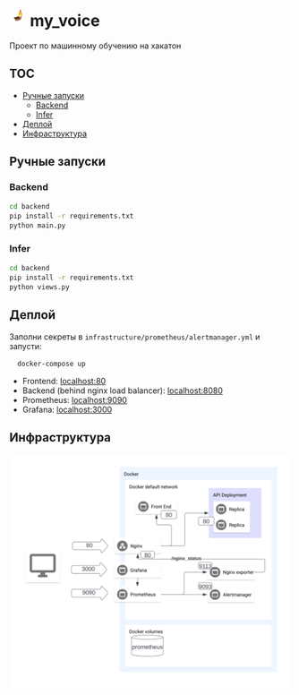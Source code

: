 # <img src="docs/logo.png" alt="Logo" style="width: 30px; height: 30px;"> my_voice

Проект по машинному обучению на хакатон

## TOC
- [Ручные запуски](#%D1%80%D1%83%D1%87%D0%BD%D1%8B%D0%B5-%D0%B7%D0%B0%D0%BF%D1%83%D1%81%D0%BA%D0%B8)
    - [Backend](#backend)
    - [Infer](#infer)
- [Деплой](#%D0%B4%D0%B5%D0%BF%D0%BB%D0%BE%D0%B9)
- [Инфраструктура](#%D0%B8%D0%BD%D1%84%D1%80%D0%B0%D1%81%D1%82%D1%80%D1%83%D0%BA%D1%82%D1%83%D1%80%D0%B0)

## Ручные запуски
### Backend
  ```bash
  cd backend
  pip install -r requirements.txt
  python main.py
  ```
### Infer
  ```bash
  cd backend
  pip install -r requirements.txt
  python views.py
  ```

## Деплой

Заполни секреты в `infrastructure/prometheus/alertmanager.yml` и запусти:

```bash
  docker-compose up
```

- Frontend: [localhost:80](localhost:80)
- Backend (behind nginx load balancer): [localhost:8080](localhost:8080)
- Prometheus: [localhost:9090](localhost:9090)
- Grafana: [localhost:3000](localhost:3000)

## Инфраструктура

<img src="docs/infrastructure.svg">


